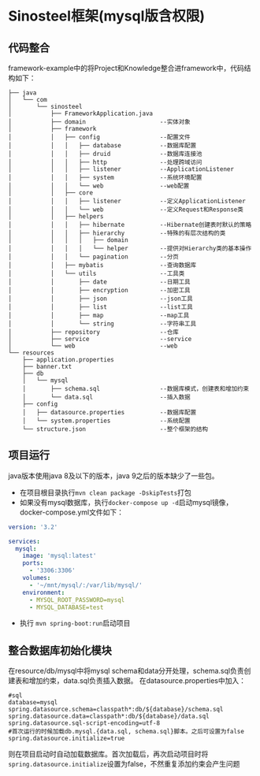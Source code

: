 # Sinosteel框架(mysql版含权限)

## 代码整合
framework-example中的将Project和Knowledge整合进framework中，代码结构如下：
```aidl
├── java
│   └── com
│       └── sinosteel
│           ├── FrameworkApplication.java
│           ├── domain                     --实体对象
│           ├── framework                  
│           │   ├── config                 --配置文件
│           │   │   ├── database           --数据库配置
│           │   │   ├── druid              --数据库连接池
│           │   │   ├── http               --处理跨域访问
│           │   │   ├── listener           --ApplicationListener
│           │   │   ├── system             --系统环境配置
│           │   │   └── web                --web配置
│           │   ├── core
│           │   │   ├── listener           --定义ApplicationListener
│           │   │   └── web                --定义Request和Response类
│           │   ├── helpers
│           │   │   ├── hibernate          --Hibernate创建表时默认的策略
│           │   │   ├── hierarchy          --特殊的有层次结构的类
│           │   │   │   ├── domain
│           │   │   │   └── helper         --提供对Hierarchy类的基本操作
│           │   │   └── pagination         --分页
│           │   ├── mybatis                --查询数据库
│           │   └── utils                  --工具类
│           │       ├── date               --日期工具
│           │       ├── encryption         --加密工具
│           │       ├── json               --json工具
│           │       ├── list               --list工具
│           │       ├── map                --map工具
│           │       └── string             --字符串工具
│           ├── repository                 --仓库
│           ├── service                    --service
│           └── web                        --web
└── resources                              
    ├── application.properties
    ├── banner.txt
    ├── db
    │   └── mysql
    │       ├── schema.sql                 --数据库模式，创建表和增加约束
    │       └── data.sql                   --插入数据
    ├── config
    │   ├── datasource.properties          --数据库配置
    │   └── system.properties              --系统配置
    └── structure.json                     --整个框架的结构
```

## 项目运行
java版本使用java 8及以下的版本，java 9之后的版本缺少了一些包。
- 在项目根目录执行`mvn clean package -DskipTests`打包
- 如果没有mysql数据库，执行`docker-compose up -d`启动mysql镜像，docker-compose.yml文件如下：
```yaml
version: '3.2'

services:
  mysql:
    image: 'mysql:latest'
    ports:
      - '3306:3306'
    volumes:
      - '~/mnt/mysql/:/var/lib/mysql/'
    environment:
      - MYSQL_ROOT_PASSWORD=mysql
      - MYSQL_DATABASE=test
```
- 执行 `mvn spring-boot:run`启动项目


## 整合数据库初始化模块
在resource/db/mysql中将mysql schema和data分开处理，schema.sql负责创建表和增加约束，data.sql负责插入数据。
在datasource.properties中加入：
```
#sql
database=mysql
spring.datasource.schema=classpath*:db/${database}/schema.sql
spring.datasource.data=classpath*:db/${database}/data.sql
spring.datasource.sql-script-encoding=utf-8
#首次运行的时候加载db.mysql.{data.sql, schema.sql}脚本。之后可设置为false
spring.datasource.initialize=true
```
则在项目启动时自动加载数据库。首次加载后，再次启动项目时将 `spring.datasource.initialize`设置为false，不然重复添加约束会产生问题